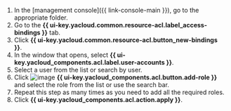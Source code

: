 1. In the [management console]({{ link-console-main }}), go to the appropriate folder.
1. Go to the **{{ ui-key.yacloud.common.resource-acl.label_access-bindings }}** tab.
1. Click **{{ ui-key.yacloud.common.resource-acl.button_new-bindings }}**.
1. In the window that opens, select **{{ ui-key.yacloud_components.acl.label.user-accounts }}**.
1. Select a user from the list or search by user.
1. Click ![image](../../_assets/console-icons/plus.svg) **{{ ui-key.yacloud_components.acl.button.add-role }}** and select the role from the list or use the search bar.
1. Repeat this step as many times as you need to add all the required roles.
1. Click **{{ ui-key.yacloud_components.acl.action.apply }}**.